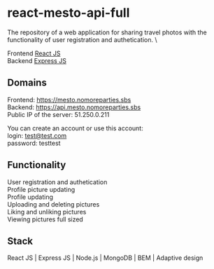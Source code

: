 # react-mesto-api-full
The repository of a web application for sharing travel photos with the functionality of user registration and authetication. \

Frontend [React JS](https://github.com/vshulya/react-mesto-api-full/tree/main/frontend)\
Backend [Express JS](https://github.com/vshulya/react-mesto-api-full/tree/main/backend)

## Domains
Frontend: https://mesto.nomoreparties.sbs \
Backend: https://api.mesto.nomoreparties.sbs \
Public IP of the server: 51.250.0.211

You can create an account or use this account: \
login: test@test.com\
password: testtest

## Functionality
User registration and authetication \
Profile picture updating \
Profile updating \
Uploading and deleting pictures \
Liking and unliking pictures \
Viewing pictures full sized

## Stack
React JS | Express JS | Node.js | MongoDB | BEM | Adaptive design
